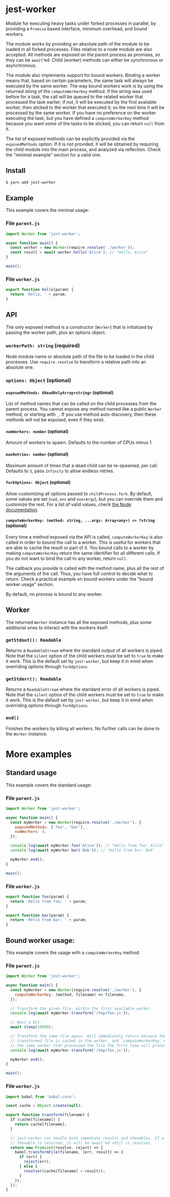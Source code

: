 # jest-worker

Module for executing heavy tasks under forked processes in parallel, by
providing a `Promise` based interface, minimum overhead, and bound workers.

The module works by providing an absolute path of the module to be loaded in all
forked processes. Files relative to a node module are also accepted. All methods
are exposed on the parent process as promises, so they can be `await`'ed. Child
(worker) methods can either be synchronous or asynchronous.

The module also implements support for bound workers. Binding a worker means
that, based on certain parameters, the same task will always be executed by the
same worker. The way bound workers work is by using the returned string of the
`computeWorkerKey` method. If the string was used before for a task, the call
will be queued to the related worker that processed the task earlier; if not, it
will be executed by the first available worker, then sticked to the worker that
executed it; so the next time it will be processed by the same worker. If you
have no preference on the worker executing the task, but you have defined a
`computeWorkerKey` method because you want _some_ of the tasks to be sticked,
you can return `null` from it.

The list of exposed methods can be explicitly provided via the `exposedMethods`
option. If it is not provided, it will be obtained by requiring the child module
into the main process, and analyzed via reflection. Check the "minimal example"
section for a valid one.

## Install

```sh
$ yarn add jest-worker
```

## Example

This example covers the minimal usage:

### File `parent.js`

```javascript
import Worker from 'jest-worker';

async function main() {
  const worker = new Worker(require.resolve('./worker'));
  const result = await worker.hello('Alice'); // "Hello, Alice"
}

main();
```

### File `worker.js`

```javascript
export function hello(param) {
  return 'Hello, ' + param;
}
```

## API

The only exposed method is a constructor (`Worker`) that is initialized by
passing the worker path, plus an options object.

### `workerPath: string` (required)

Node module name or absolute path of the file to be loaded in the child
processes. Use `require.resolve` to transform a relative path into an absolute
one.

### `options: Object` (optional)

#### `exposedMethods: $ReadOnlyArray<string>` (optional)

List of method names that can be called on the child processes from the parent
process. You cannot expose any method named like a public `Worker` method, or
starting with `_`. If you use method auto-discovery, then these methods will not
be exposed, even if they exist.

#### `numWorkers: number` (optional)

Amount of workers to spawn. Defaults to the number of CPUs minus 1.

#### `maxRetries: number` (optional)

Maximum amount of times that a dead child can be re-spawned, per call. Defaults
to `3`, pass `Infinity` to allow endless retries.

#### `forkOptions: Object` (optional)

Allow customizing all options passed to `childProcess.fork`. By default, some
values are set (`cwd`, `env` and `execArgv`), but you can override them and
customize the rest. For a list of valid values, check
[the Node documentation](https://nodejs.org/api/child_process.html#child_process_child_process_fork_modulepath_args_options).

#### `computeWorkerKey: (method: string, ...args: Array<any>) => ?string` (optional)

Every time a method exposed via the API is called, `computeWorkerKey` is also
called in order to bound the call to a worker. This is useful for workers that
are able to cache the result or part of it. You bound calls to a worker by
making `computeWorkerKey` return the same identifier for all different calls. If
you do not want to bind the call to any worker, return `null`.

The callback you provide is called with the method name, plus all the rest of
the arguments of the call. Thus, you have full control to decide what to return.
Check a practical example on bound workers under the "bound worker usage"
section.

By default, no process is bound to any worker.

## Worker

The returned `Worker` instance has all the exposed methods, plus some additional
ones to interact with the workers itself:

### `getStdout(): Readable`

Returns a `ReadableStream` where the standard output of all workers is piped.
Note that the `silent` option of the child workers must be set to `true` to make
it work. This is the default set by `jest-worker`, but keep it in mind when
overriding options through `forkOptions`.

### `getStderr(): Readable`

Returns a `ReadableStream` where the standard error of all workers is piped.
Note that the `silent` option of the child workers must be set to `true` to make
it work. This is the default set by `jest-worker`, but keep it in mind when
overriding options through `forkOptions`.

### `end()`

Finishes the workers by killing all workers. No further calls can be done to the
`Worker` instance.

# More examples

## Standard usage

This example covers the standard usage:

### File `parent.js`

```javascript
import Worker from 'jest-worker';

async function main() {
  const myWorker = new Worker(require.resolve('./worker'), {
    exposedMethods: ['foo', 'bar'],
    numWorkers: 4,
  });

  console.log(await myWorker.foo('Alice')); // "Hello from foo: Alice"
  console.log(await myWorker.bar('Bob')); // "Hello from bar: Bob"

  myWorker.end();
}

main();
```

### File `worker.js`

```javascript
export function foo(param) {
  return 'Hello from foo: ' + param;
}

export function bar(param) {
  return 'Hello from bar: ' + param;
}
```

## Bound worker usage:

This example covers the usage with a `computeWorkerKey` method:

### File `parent.js`

```javascript
import Worker from 'jest-worker';

async function main() {
  const myWorker = new Worker(require.resolve('./worker'), {
    computeWorkerKey: (method, filename) => filename,
  });

  // Transform the given file, within the first available worker.
  console.log(await myWorker.transform('/tmp/foo.js'));

  // Wait a bit.
  await sleep(10000);

  // Transform the same file again. Will immediately return because the
  // transformed file is cached in the worker, and `computeWorkerKey` ensures
  // the same worker that processed the file the first time will process it now.
  console.log(await myWorker.transform('/tmp/foo.js'));

  myWorker.end();
}

main();
```

### File `worker.js`

```javascript
import babel from 'babel-core';

const cache = Object.create(null);

export function transform(filename) {
  if (cache[filename]) {
    return cache[filename];
  }

  // jest-worker can handle both immediate results and thenables. If a
  // thenable is returned, it will be await'ed until it resolves.
  return new Promise((resolve, reject) => {
    babel.transformFile(filename, (err, result) => {
      if (err) {
        reject(err);
      } else {
        resolve((cache[filename] = result));
      }
    });
  });
}
```
